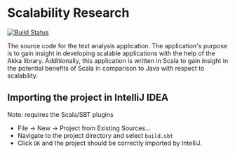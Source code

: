 # Scalability Research

[![Build Status](https://travis-ci.com/Jarinus/scalability-research.svg?token=MKhDfVCLHhGXWqDxynsL&branch=develop)](https://travis-ci.com/Jarinus/scalability-research)

The source code for the text analysis application. The application's purpose is to gain insight in developing scalable
applications with the help of the Akka library. Additionally, this application is written in Scala to gain insight in
the potential benefits of Scala in comparison to Java with respect to scalability.

## Importing the project in IntelliJ IDEA
Note: requires the Scala/SBT plugins
* File -> New -> Project from Existing Sources...
* Navigate to the project directory and select `build.sbt`
* Click `OK` and the project should be correctly imported by IntelliJ.
